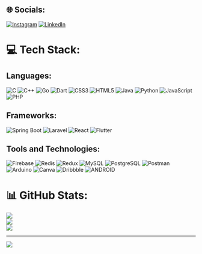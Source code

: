 
## 🌐 Socials:
[![Instagram](https://img.shields.io/badge/Instagram-%23E4405F.svg?logo=Instagram&logoColor=white)](https://instagram.com/sameer_ihs) [![LinkedIn](https://img.shields.io/badge/LinkedIn-%230077B5.svg?logo=linkedin&logoColor=white)](https://linkedin.com/in/https://www.linkedin.com/in/mohamed-sameer-44455021b/) 

# 💻 Tech Stack:

## Languages:
![C](https://img.shields.io/badge/c-%2300599C.svg?style=for-the-badge&logo=c&logoColor=white) 
![C++](https://img.shields.io/badge/c++-%2300599C.svg?style=for-the-badge&logo=c%2B%2B&logoColor=white) 
![Go](https://img.shields.io/badge/go-%2300ADD8.svg?style=for-the-badge&logo=go&logoColor=white) 
![Dart](https://img.shields.io/badge/dart-%230175C2.svg?style=for-the-badge&logo=dart&logoColor=white) 
![CSS3](https://img.shields.io/badge/css3-%231572B6.svg?style=for-the-badge&logo=css3&logoColor=white) 
![HTML5](https://img.shields.io/badge/html5-%23E34F26.svg?style=for-the-badge&logo=html5&logoColor=white) 
![Java](https://img.shields.io/badge/java-%23ED8B00.svg?style=for-the-badge&logo=java&logoColor=white) 
![Python](https://img.shields.io/badge/python-3670A0?style=for-the-badge&logo=python&logoColor=ffdd54) 
![JavaScript](https://img.shields.io/badge/javascript-%23F7DF1E.svg?style=for-the-badge&logo=javascript&logoColor=black) 
![PHP](https://img.shields.io/badge/php-%23777BB4.svg?style=for-the-badge&logo=php&logoColor=white) 


## Frameworks:
![Spring Boot](https://img.shields.io/badge/spring--boot-%236DB33F.svg?style=for-the-badge&logo=spring-boot&logoColor=white) 
![Laravel](https://img.shields.io/badge/laravel-%23FF2D20.svg?style=for-the-badge&logo=laravel&logoColor=white) 
![React](https://img.shields.io/badge/react-%2320232a.svg?style=for-the-badge&logo=react&logoColor=%2361DAFB) 
![Flutter](https://img.shields.io/badge/Flutter-%2302569B.svg?style=for-the-badge&logo=Flutter&logoColor=white) 


## Tools and Technologies:
![Firebase](https://img.shields.io/badge/firebase-%23039BE5.svg?style=for-the-badge&logo=firebase) 
![Redis](https://img.shields.io/badge/redis-%23DC382D.svg?style=for-the-badge&logo=redis&logoColor=white) 
![Redux](https://img.shields.io/badge/redux-%23764ABC.svg?style=for-the-badge&logo=redux&logoColor=white) 
![MySQL](https://img.shields.io/badge/mysql-%2300f.svg?style=for-the-badge&logo=mysql&logoColor=white) 
![PostgreSQL](https://img.shields.io/badge/postgresql-%23336791.svg?style=for-the-badge&logo=postgresql&logoColor=white) 
![Postman](https://img.shields.io/badge/Postman-FF6C37?style=for-the-badge&logo=postman&logoColor=white) 
![Arduino](https://img.shields.io/badge/-Arduino-00979D?style=for-the-badge&logo=Arduino&logoColor=white) 
![Canva](https://img.shields.io/badge/Canva-%2300C4CC.svg?style=for-the-badge&logo=Canva&logoColor=white) 
![Dribbble](https://img.shields.io/badge/Dribbble-EA4C89?style=for-the-badge&logo=dribbble&logoColor=white) 
![ANDROID](https://img.shields.io/badge/android-%2320232a.svg?style=for-the-badge&logo=android&logoColor=%a4c639) 


# 📊 GitHub Stats:
![](https://github-readme-stats.vercel.app/api?username=sameerihs&theme=tokyonight&hide_border=false&include_all_commits=true&count_private=false)<br/>
![](https://github-readme-streak-stats.herokuapp.com/?user=sameerihs&theme=tokyonight&hide_border=false)<br/>
![](https://github-readme-stats.vercel.app/api/top-langs/?username=sameerihs&theme=tokyonight&hide_border=false&include_all_commits=true&count_private=false&layout=compact)

---
[![](https://visitcount.itsvg.in/api?id=sameerihs&icon=0&color=0)](https://visitcount.itsvg.in)

<!-- Proudly created with GPRM ( https://gprm.itsvg.in ) -->
